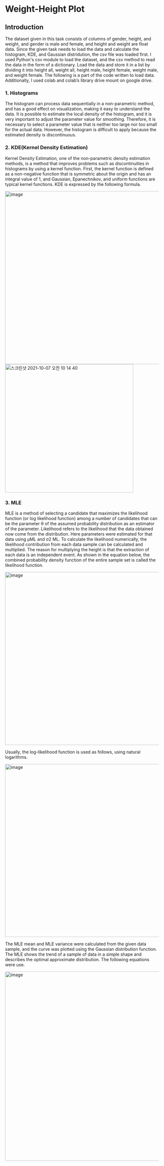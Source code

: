# Weight-Height Plot

  ## Introduction
  The dataset given in this task consists of columns of gender, height, and weight, and gender is male and female, and height and weight are float data. Since the given task needs to load the data and calculate the histogram, KDE, and Gaussian distridution, the csv file was loaded first. I used Python's csv module to load the dataset, and the csv method to read the data in the form of a dictionary. Load the data and store it in a list by dividing it into height all, weight all, height male, height female, weight male, and weight female. The following is a part of the code written to load data. Additionally, I used colab and colab’s library drive mount on google drive.

  ### 1. Histograms
  The histogram can process data sequentially in a non-parametric method, and has a good effect on visualization, making it easy to understand the data. It is possible to estimate the local density of the histogram, and it is very important to adjust the parameter value for smoothing. Therefore, it is necessary to select a parameter value that is neither too large nor too small for the actual data. However, the histogram is difficult to apply because the estimated density is discontinuous.
  
  ### 2. KDE(Kernel Density Estimation)
  Kernel Density Estimation, one of the non-parametric density estimation methods, is a method that improves problems such as discontinuities in histograms by using  a kernel function. First, the kernel function is defined as a non-negative function that is symmetric about the origin and has an integral value of 1, and Gaussian, Epanechnikov, and uniform functions are typical kernel functions. KDE is expressed by the following formula.

  <img width="566" alt="image" src="https://user-images.githubusercontent.com/49769190/136489335-0557b89b-b8c8-475a-b9ea-d4dd58645125.png">      <img width="420" alt="스크린샷 2021-10-07 오전 10 14 40" src="https://user-images.githubusercontent.com/49769190/136496982-6ffe1ee4-6fd6-4eab-8b54-265a13297b61.png">


  ### 3. MLE
  MLE is a method of selecting a candidate that maximizes the likelihood function (or log likelihood function) among a number of candidates that can be the parameter θ of the assumed probability distribution as an estimator of the parameter. Likelihood refers to the likelihood that the data obtained now come from the distribution. Here parameters were estimated for that data using μML and σ2 ML. To calculate the likelihood numerically, the likelihood contribution from each data sample can be calculated and multiplied. The reason for multiplying the height is that the extraction of each data is an independent event. As shown in the equation below, the combined probability density function of the entire sample set is called the likelihood function.
  
  <img width="566" alt="image" src="https://user-images.githubusercontent.com/49769190/136489192-c5e38c94-ccf3-4e2f-9668-f576290f9d8e.png">

Usually, the log-likelihood function is used as follows, using natural logarithms.

  <img width="566" alt="image" src="https://user-images.githubusercontent.com/49769190/136489262-96bf272c-4f35-4210-a227-bb9982f64a23.png">

The MLE mean and MLE variance were calculated from the given data sample, and the curve was plotted using the Gaussian distribution function. The MLE shows the trend of a sample of data in a simple shape and describes the optimal approximate distribution. The following equations were use.
 
  <img width="619" alt="image" src="https://user-images.githubusercontent.com/49769190/136489383-79af0d99-de58-433f-a198-0d9aebcf5437.png">
  
  
